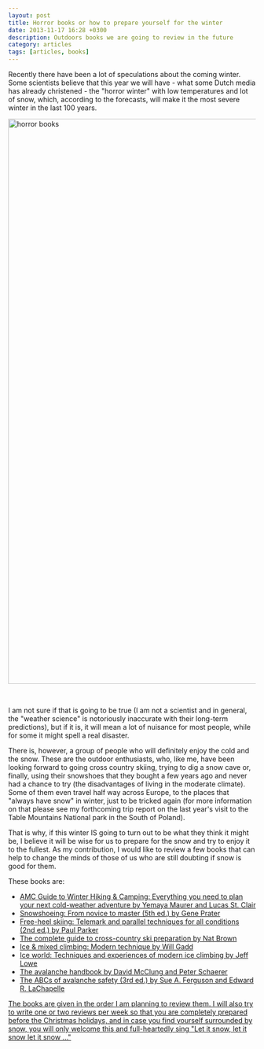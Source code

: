 ```yaml
---
layout: post
title: Horror books or how to prepare yourself for the winter
date: 2013-11-17 16:28 +0300
description: Outdoors books we are going to review in the future
category: articles
tags: [articles, books]
---
```

Recently there have been a lot of speculations about the coming winter. Some scientists believe that this year we will have - what some Dutch media has already christened - the "horror winter" with low temperatures and lot of snow, which, according to the forecasts, will make it the most severe winter in the last 100 years.

<a href="http://www.flickr.com/photos/90204224@N07/10906593816/"><img src="http://farm4.staticflickr.com/3726/10906593816_40d9a30fce_c.jpg" width="1150" alt="horror books"></a>
<!--more--><br>

I am not sure if that is going to be true (I am not a scientist and in general, the  "weather science" is notoriously inaccurate with their long-term predictions), but if it is, it will mean a lot of nuisance for most people, while for some it might spell a real disaster. 

There is, however, a group of people who will definitely enjoy the cold and the snow. These are the outdoor enthusiasts, who, like me, have been looking forward to going cross country skiing, trying to dig a snow cave or, finally, using their snowshoes that they bought a few years ago and never had a chance to try (the disadvantages of living in the moderate climate). Some of them even travel half way across Europe, to the places that "always have snow" in winter, just to be tricked again  (for more information on that please see my forthcoming trip report on the last year&#39;s visit to the Table Mountains National park in the South of Poland).

That is why, if this winter IS going to turn out to be what they think it might be, I believe it will be wise for us to prepare for the snow and try to enjoy it to the fullest. As my contribution, I would like to review a few books that can help to change the minds of those of us who are still doubting if snow is good for them. 

These books are:

* <a href="http://hikeventures.com/amc-guide-to-winter-hiking-and-camping-everything-you-need-to-plan-your-next-cold-weather-adventure-by-yemaya-mauer-and-lucas-st-clair/" target="_self">AMC Guide to Winter Hiking & Camping: Everything you need to plan your next cold-weather adventure by Yemaya Maurer and Lucas St. Clair
* Snowshoeing: From novice to master (5th ed.) by Gene Prater
* Free-heel skiing: Telemark and parallel techniques for all conditions (2nd ed.) by Paul Parker
* The complete guide to cross-country ski preparation by Nat Brown
* Ice & mixed climbing: Modern technique by Will Gadd
* Ice world: Techniques and experiences of modern ice climbing by Jeff Lowe
* The avalanche handbook by David McClung and Peter Schaerer
* The ABCs of avalanche safety (3rd ed.) by Sue A. Ferguson and Edward R. LaChapelle

The books are given in the order I am planning to review them. I will also try to write one or two reviews per week so that you are completely prepared before the Christmas holidays, and in case you find yourself surrounded by snow, you will only welcome this and full-heartedly sing "Let it snow, let it snow let it snow ..."

